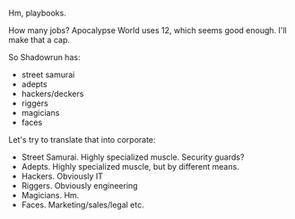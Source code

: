 Hm, playbooks. 

How many jobs? Apocalypse World uses 12, which seems good enough. I'll make that
a cap.

So Shadowrun has:

- street samurai
- adepts
- hackers/deckers
- riggers
- magicians
- faces

Let's try to translate that into corporate:

- Street Samurai. Highly specialized muscle. Security guards?
- Adepts. Highly specialized muscle, but by different means.
- Hackers. Obviously IT
- Riggers. Obviously engineering
- Magicians. Hm.
- Faces. Marketing/sales/legal etc.

